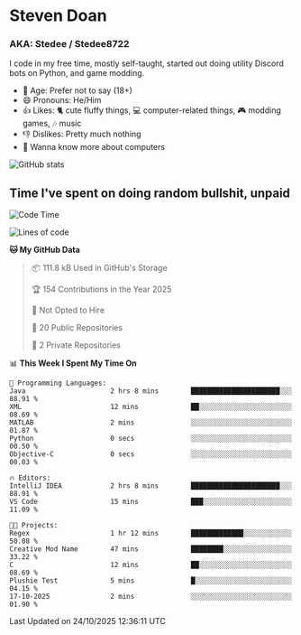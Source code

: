 # Steven Doan
### AKA: Stedee / Stedee8722
I code in my free time, mostly self-taught, started out doing utility Discord bots on Python, and game modding.

- 🤔 Age: Prefer not to say (18+)
- 😄 Pronouns: He/Him
- 👍 Likes: 🐈 cute fluffy things, 💻 computer-related things, 🎮 modding games, 🎶 music
- 👎 Dislikes: Pretty much nothing
- 🥹 Wanna know more about computers

![GitHub stats](https://github-readme-stats-iota-mocha-40.vercel.app/api?username=Stedee8722&show=prs_merged,prs_merged_percentage&show_icons=true&theme=transparent)

## Time I've spent on doing random bullshit, unpaid
<!--START_SECTION:Time I've spent on doing random bullshit, unpaid-->
![Code Time](http://img.shields.io/badge/Code%20Time-366%20hrs%2038%20mins-blue)

![Lines of code](https://img.shields.io/badge/From%20Hello%20World%20I%27ve%20Written-91.7%20thousand%20lines%20of%20code-blue)

**🐱 My GitHub Data** 

> 📦 111.8 kB Used in GitHub's Storage 
 > 
> 🏆 154 Contributions in the Year 2025
 > 
> 🚫 Not Opted to Hire
 > 
> 📜 20 Public Repositories 
 > 
> 🔑 2 Private Repositories 
 > 
📊 **This Week I Spent My Time On** 

```text
💬 Programming Languages: 
Java                     2 hrs 8 mins        ██████████████████████░░░   88.91 % 
XML                      12 mins             ██░░░░░░░░░░░░░░░░░░░░░░░   08.69 % 
MATLAB                   2 mins              ░░░░░░░░░░░░░░░░░░░░░░░░░   01.87 % 
Python                   0 secs              ░░░░░░░░░░░░░░░░░░░░░░░░░   00.50 % 
Objective-C              0 secs              ░░░░░░░░░░░░░░░░░░░░░░░░░   00.03 % 

🔥 Editors: 
IntelliJ IDEA            2 hrs 8 mins        ██████████████████████░░░   88.91 % 
VS Code                  15 mins             ███░░░░░░░░░░░░░░░░░░░░░░   11.09 % 

🐱‍💻 Projects: 
Regex                    1 hr 12 mins        █████████████░░░░░░░░░░░░   50.08 % 
Creative Mod Name        47 mins             ████████░░░░░░░░░░░░░░░░░   33.22 % 
C                        12 mins             ██░░░░░░░░░░░░░░░░░░░░░░░   08.69 % 
Plushie Test             5 mins              █░░░░░░░░░░░░░░░░░░░░░░░░   04.15 % 
17-10-2025               2 mins              ░░░░░░░░░░░░░░░░░░░░░░░░░   01.90 % 
```


 Last Updated on 24/10/2025 12:36:11 UTC
<!--END_SECTION:Time I've spent on doing random bullshit, unpaid-->
